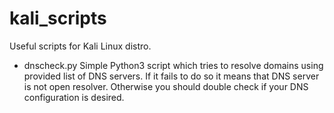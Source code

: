kali_scripts
============

Useful scripts for Kali Linux distro.

* dnscheck.py
Simple Python3 script which tries to resolve domains using provided list of DNS servers. If it fails to do so it means that DNS server is not open resolver. Otherwise you should double check if your DNS configuration is desired.
